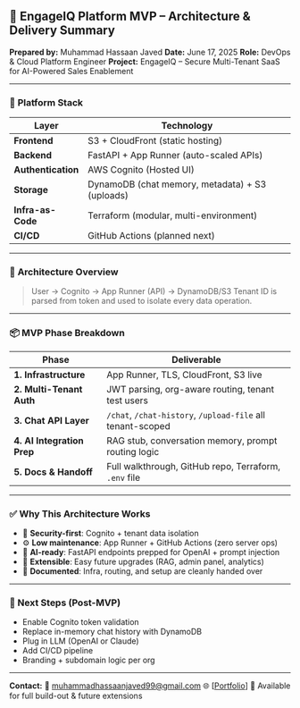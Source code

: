 ## 📄 **EngageIQ Platform MVP – Architecture & Delivery Summary**

**Prepared by:** Muhammad Hassaan Javed
**Date:** June 17, 2025
**Role:** DevOps & Cloud Platform Engineer
**Project:** EngageIQ – Secure Multi-Tenant SaaS for AI-Powered Sales Enablement

---

### 🚀 **Platform Stack**

| Layer              | Technology                                      |
| ------------------ | ----------------------------------------------- |
| **Frontend**       | S3 + CloudFront (static hosting)                |
| **Backend**        | FastAPI + App Runner (auto-scaled APIs)         |
| **Authentication** | AWS Cognito (Hosted UI)                         |
| **Storage**        | DynamoDB (chat memory, metadata) + S3 (uploads) |
| **Infra-as-Code**  | Terraform (modular, multi-environment)          |
| **CI/CD**          | GitHub Actions (planned next)                   |

---

### 🧠 **Architecture Overview**

> User → Cognito → App Runner (API) → DynamoDB/S3
> Tenant ID is parsed from token and used to isolate every data operation.

---

### 📦 **MVP Phase Breakdown**

| Phase                      | Deliverable                                                |
| -------------------------- | ---------------------------------------------------------- |
| **1. Infrastructure**      | App Runner, TLS, CloudFront, S3 live                       |
| **2. Multi-Tenant Auth**   | JWT parsing, org-aware routing, tenant test users          |
| **3. Chat API Layer**      | `/chat`, `/chat-history`, `/upload-file` all tenant-scoped |
| **4. AI Integration Prep** | RAG stub, conversation memory, prompt routing logic        |
| **5. Docs & Handoff**      | Full walkthrough, GitHub repo, Terraform, `.env` file      |

---

### ✅ **Why This Architecture Works**

* 🔐 **Security-first**: Cognito + tenant data isolation
* ⚙️ **Low maintenance**: App Runner + GitHub Actions (zero server ops)
* 🧠 **AI-ready**: FastAPI endpoints prepped for OpenAI + prompt injection
* 🔁 **Extensible**: Easy future upgrades (RAG, admin panel, analytics)
* 📄 **Documented**: Infra, routing, and setup are cleanly handed over

---

### 📍 Next Steps (Post-MVP)

* Enable Cognito token validation
* Replace in-memory chat history with DynamoDB
* Plug in LLM (OpenAI or Claude)
* Add CI/CD pipeline
* Branding + subdomain logic per org

---

**Contact:**
📧 [muhammadhassaanjaved99@gmail.com](mailto:muhammadhassaanjaved99@gmail.com)
🌐 \[[Portfolio](https://muhammadhassaanjaved.com/)]
🔧 Available for full build-out & future extensions